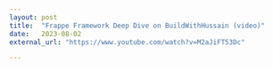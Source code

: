 ```yaml
---
layout: post
title:  "Frappe Framework Deep Dive on BuildWithHussain (video)"
date:   2023-08-02
external_url: "https://www.youtube.com/watch?v=M2aJiFT53Dc"

---
```


